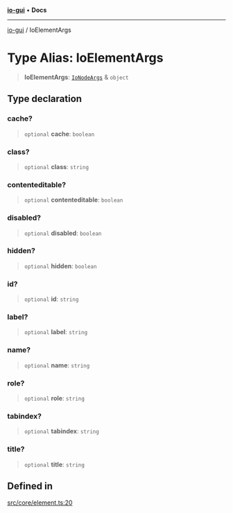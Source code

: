 [**io-gui**](../README.md) • **Docs**

***

[io-gui](../README.md) / IoElementArgs

# Type Alias: IoElementArgs

> **IoElementArgs**: [`IoNodeArgs`](IoNodeArgs.md) & `object`

## Type declaration

### cache?

> `optional` **cache**: `boolean`

### class?

> `optional` **class**: `string`

### contenteditable?

> `optional` **contenteditable**: `boolean`

### disabled?

> `optional` **disabled**: `boolean`

### hidden?

> `optional` **hidden**: `boolean`

### id?

> `optional` **id**: `string`

### label?

> `optional` **label**: `string`

### name?

> `optional` **name**: `string`

### role?

> `optional` **role**: `string`

### tabindex?

> `optional` **tabindex**: `string`

### title?

> `optional` **title**: `string`

## Defined in

[src/core/element.ts:20](https://github.com/io-gui/io/blob/main/src/core/element.ts#L20)
